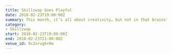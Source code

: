 ```yaml
---
title: Skillswap Goes Playful
date: 2010-02-23T19:00:00Z
summary: This month, it’s all about creativity… but not in that brainstormy, businessy way. Instead you’re going to hear about stuff that’s just plain fun.
category:
- Skillswap
start: 2010-02-23T19:00:00Z
end: 2010-02-23T21:00:00Z
venue_id: 9c2xrvg6+9m
---
```

